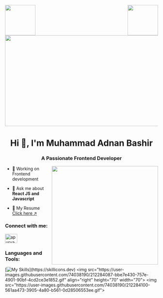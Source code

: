 <div>
  <div align="left"><img src="https://user-images.githubusercontent.com/74038190/212257454-16e3712e-945a-4ca2-b238-408ad0bf87e6.gif" height="100" width="100" align="left"></div>
    <div align="right"><img src="https://user-images.githubusercontent.com/74038190/212257467-871d32b7-e401-42e8-a166-fcfd7baa4c6b.gif" height="100" width="100" align="right"></div>
  
  <div align="center"><img src="https://user-images.githubusercontent.com/74038190/212749171-b84692a8-2b04-4e3b-93ca-ac14705da224.gif" height="300" width="600"></div>

</div>


<h1 align="center">Hi 👋, I'm Muhammad Adnan Bashir</h1>
<h3 align="center">A Passionate Frontend Developer </h3>

<div align="right"><img src="https://user-images.githubusercontent.com/74038190/221352989-518609ab-b4d1-459e-929f-a08cd2bd9b3c.gif" height="325" width="350" align="right">
  <p align="left"></div>
  
- 🔭 Working on Frontend development

- 💬 Ask me about **React JS and Javascript**

- 📄 My Resume [Click here ↗️](https://drive.google.com/file/d/15TOuDQ9xMX8S-SwPZHyMVFs-cKyN1suu/view)

</p>

<h3 align="left">Connect with me:</h3>
<p align="left">

<a href="https://github.com/Adnan-Bashir-439" target="blank"><img align="center" src="https://raw.githubusercontent.com/rahuldkjain/github-profile-readme-generator/master/src/images/icons/Social/linked-in-alt.svg" alt="apurva gaurav" height="30" width="40" /></a>
</p>

<h3 align="">Languages and Tools: </h3>

 [![My Skills](https://skillicons.dev/icons?i=html,css,js,react,tailwind,bootstrap,vscode,vite,github,npm,redux,)](https://skillicons.dev)
<img src="https://user-images.githubusercontent.com/74038190/212284087-bbe7e430-757e-4901-90bf-4cd2ce3e1852.gif" align="right" height="70" width="70">
<img src="https://user-images.githubusercontent.com/74038190/212284100-561aa473-3905-4a80-b561-0d28506553ee.gif"> 
